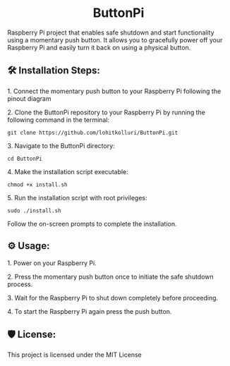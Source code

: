 <h1 align="center" id="title">ButtonPi</h1>

<p id="description">Raspberry Pi project that enables safe shutdown and start functionality using a momentary push button. It allows you to gracefully power off your Raspberry Pi and easily turn it back on using a physical button.</p>

<h2>🛠️ Installation Steps:</h2>

<p>1. Connect the momentary push button to your Raspberry Pi following the pinout diagram</p>

<p>2. Clone the ButtonPi repository to your Raspberry Pi by running the following command in the terminal:</p>

```
git clone https://github.com/lohitkolluri/ButtonPi.git
```

<p>3. Navigate to the ButtonPi directory:</p>

```
cd ButtonPi
```

<p>4. Make the installation script executable:</p>

```
chmod +x install.sh
```

<p>5. Run the installation script with root privileges:</p>

```
sudo ./install.sh
```
Follow the on-screen prompts to complete the installation.

<h2>⚙️ Usage:</h2>

<p>1. Power on your Raspberry Pi.</p>

<p>2. Press the momentary push button once to initiate the safe shutdown process.</p>

<p>3. Wait for the Raspberry Pi to shut down completely before proceeding.</p>

<p>4. To start the Raspberry Pi again press the push button.</p>

<h2>🛡️ License:</h2>

This project is licensed under the MIT License
